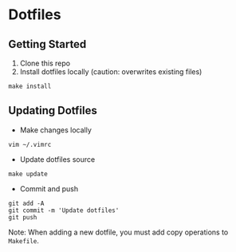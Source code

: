 # Dotfiles

## Getting Started

1. Clone this repo
2. Install dotfiles locally (caution: overwrites existing files)

```
make install
```

## Updating Dotfiles

* Make changes locally

```
vim ~/.vimrc
```

* Update dotfiles source

```
make update
```

* Commit and push

```
git add -A
git commit -m 'Update dotfiles'
git push
```

Note: When adding a new dotfile, you must add copy operations to `Makefile`.

